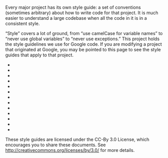Every major project has its own style guide: a set of conventions (sometimes arbitrary) about how to write code for that project. It is much easier to understand a large codebase when all the code in it is in a consistent style.

“Style” covers a lot of ground, from “use camelCase for variable names” to “never use global variables” to “never use exceptions.” This project holds the style guidelines we use for Google code. If you are modifying a project that originated at Google, you may be pointed to this page to see the style guides that apply to that project.

* [cpp]: http://google.github.io/styleguide/cppguide.html
* [objc]: http://google.github.io/styleguide/objcguide.xml
* [java]: http://google.github.io/styleguide/javaguide.html
* [py]: http://google.github.io/styleguide/pyguide.html
* [sh]: http://google.github.io/styleguide/shell.xml
* [htmlcss]: http://google.github.io/styleguide/htmlcssguide.xml
* [js]: http://google.github.io/styleguide/javascriptguide.xml
* [angular]: http://google.github.io/styleguide/angularjs-google-style.html
* [cl]: http://google.github.io/styleguide/lispguide.xml
* [vim]: http://google.github.io/styleguide/vimscriptguide.xml
* [cpplint]: https://github.com/google/styleguide/tree/gh-pages/cpplint
* [emacs]: https://raw.githubusercontent.com/google/styleguide/gh-pages/google-c-style.el
* [xml]: http://google.github.io/styleguide/xmlstyle.html

These style guides are licensed under the CC-By 3.0 License, which encourages you to share these documents. See http://creativecommons.org/licenses/by/3.0/ for more details.
